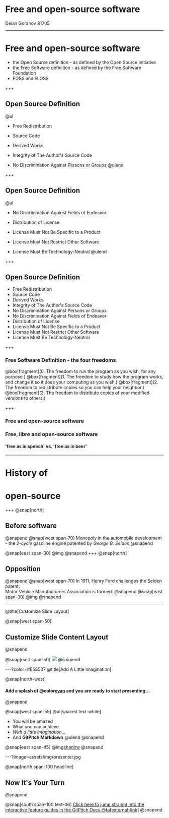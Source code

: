 # Free and open-source software
Deian Goranov 81705

---

# Free and open-source software

- the Open Source definition - as defined by the Open Source Initiative
- the Free Software definition - as defined by the Free Software Foundation
- FOSS and FLOSS

+++
## Open Source Definition

@ul
- Free Redistribution

- Source Code

- Derived Works

- Integrity of The Author's Source Code

- No Discrimination Against Persons or Groups
@ulend

+++
## Open Source Definition

@ul
- No Discrimination Against Fields of Endeavor

- Distribution of License

- License Must Not Be Specific to a Product

- License Must Not Restrict Other Software

- License Must Be Technology-Neutral
@ulend

+++
## Open Source Definition

- Free Redistribution
- Source Code
- Derived Works
- Integrity of The Author's Source Code
- No Discrimination Against Persons or Groups
- No Discrimination Against Fields of Endeavor
- Distribution of License
- License Must Not Be Specific to a Product
- License Must Not Restrict Other Software
- License Must Be Technology-Neutral

+++
### Free Software Definition - the four freedoms
@box[fragment](0. The freedom to run the program as you wish, for any purpose.)
@box[fragment](1. The freedom to study how the program works, and change it so it does your computing as you wish.)
@box[fragment](2. The freedom to redistribute copies so you can help your neighbor.)
@box[fragment](3. The freedom to distribute copies of your modified versions to others.)

+++
### Free and open-source software
### Free, libre and open-source software
#### 'free as in speech' vs. 'free as in beer'

---
# History of
# open-source
+++
@snap[north]
## Before software
@snapend
@snap[west span-70]
Monopoly in the automobile development - the _2-cycle_ gasoline engine patented by *George B. Selden*
@snapend

@snap[east span-30]
@img[](assets/img/GeorgeSelden.jpg)
@snapend
+++
@snap[north]
## Opposition
@snapend
@snap[west span-70]
In 1911, Henry Ford challenges the Selden patent.
<br />
Motor Vehicle Manufacturers Association is formed.
@snapend
@snap[east span-30]
@img[](assets/img/HenryFord.jpg)
@snapend

---
@title[Customize Slide Layout]

@snap[west span-50]
## Customize Slide Content Layout
@snapend

@snap[east span-50]
![](assets/img/presentation.png)
@snapend

---?color=#E58537
@title[Add A Little Imagination]

@snap[north-west]
#### Add a splash of @color[cyan](**color**) and you are ready to start presenting...
@snapend

@snap[west span-55]
@ul[spaced text-white]
- You will be amazed
- What you can achieve
- *With a little imagination...*
- And **GitPitch Markdown**
@ulend
@snapend

@snap[east span-45]
@img[shadow](assets/img/conference.png)
@snapend

---?image=assets/img/presenter.jpg

@snap[north span-100 headline]
## Now It's Your Turn
@snapend

@snap[south span-100 text-06]
[Click here to jump straight into the interactive feature guides in the GitPitch Docs @fa[external-link]](https://gitpitch.com/docs/getting-started/tutorial/)
@snapend
